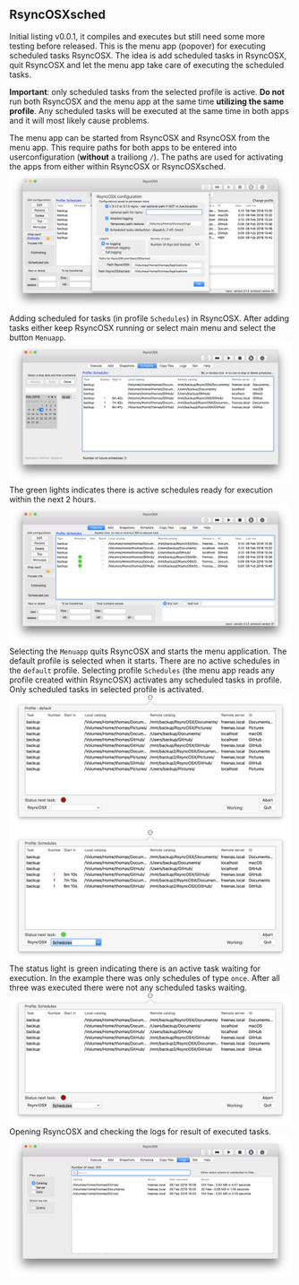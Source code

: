 ## RsyncOSXsched

Initial listing v0.0.1, it compiles and executes but still need some more testing before released. This is the menu app (popover) for executing scheduled tasks RsyncOSX. The idea is add scheduled tasks in RsyncOSX, quit RsyncOSX and let the menu app take care of executing the scheduled tasks.

**Important**: only scheduled tasks from the selected profile is active. **Do not** run both RsyncOSX and the menu app at the same time **utilizing the same profile**. Any scheduled tasks will be executed at the same time in both apps and it will most likely cause problems. 

The menu app can be started from RsyncOSX and RsyncOSX from the menu app. This require paths for both apps to be entered into userconfiguration (**without** a trailiong `/`).  The paths are used for activating the apps from either within RsyncOSX or RsyncOSXsched.
![](screenshots/sched1.png)
Adding scheduled for tasks (in profile `Schedules`) in RsyncOSX. After adding tasks either keep RsyncOSX running or select main menu and select the button `Menuapp`.
![](screenshots/sched2.png)
The green lights indicates there is active schedules ready for execution within the next 2 hours.
![](screenshots/sched3.png)
Selecting the `Menuapp` quits RsyncOSX and starts the menu application. The default profile is selected when it starts. There are no active schedules in the `default` profile. Selecting profile `Schedules` (the menu app reads any profile created within RsyncOSX) activates any scheduled tasks in profile. Only scheduled tasks in selected profile is activated.
![](screenshots/sched4.png)
![](screenshots/sched5.png)
The status light is green indicating there is an active task waiting for execution. In the example there was only schedules of type `once`. After all three was executed there were not any scheduled tasks waiting.
![](screenshots/sched6.png)
Opening RsyncOSX and checking the logs for result of executed tasks.
![](screenshots/sched7.png)
